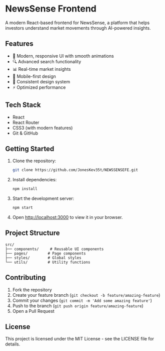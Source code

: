 # NewsSense Frontend

A modern React-based frontend for NewsSense, a platform that helps investors understand market movements through AI-powered insights.

## Features

- 🎯 Modern, responsive UI with smooth animations
- 🔍 Advanced search functionality
- 📊 Real-time market insights
- 📱 Mobile-first design
- 🎨 Consistent design system
- ⚡ Optimized performance

## Tech Stack

- React
- React Router
- CSS3 (with modern features)
- Git & GitHub

## Getting Started

1. Clone the repository:
   ```bash
   git clone https://github.com/JonesKev35t/NEWSSENSEFE.git
   ```

2. Install dependencies:
   ```bash
   npm install
   ```

3. Start the development server:
   ```bash
   npm start
   ```

4. Open [http://localhost:3000](http://localhost:3000) to view it in your browser.

## Project Structure

```
src/
├── components/     # Reusable UI components
├── pages/         # Page components
├── styles/        # Global styles
└── utils/         # Utility functions
```

## Contributing

1. Fork the repository
2. Create your feature branch (`git checkout -b feature/amazing-feature`)
3. Commit your changes (`git commit -m 'Add some amazing feature'`)
4. Push to the branch (`git push origin feature/amazing-feature`)
5. Open a Pull Request

## License

This project is licensed under the MIT License - see the LICENSE file for details.
